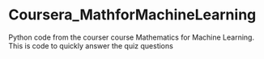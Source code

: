 # Coursera_MathforMachineLearning
Python code from the courser course Mathematics for Machine Learning. This is code to quickly answer the quiz questions
